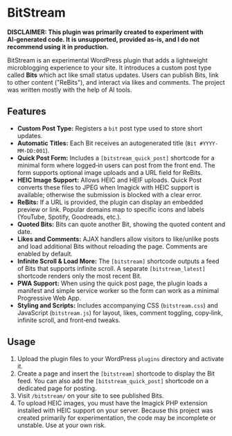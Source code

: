 # BitStream

**DISCLAIMER: This plugin was primarily created to experiment with AI‑generated code. It is unsupported, provided as‑is, and I do not recommend using it in production.**

BitStream is an experimental WordPress plugin that adds a lightweight microblogging experience to your site. It introduces a custom post type called **Bits** which act like small status updates. Users can publish Bits, link to other content ("ReBits"), and interact via likes and comments. The project was written mostly with the help of AI tools.

## Features

- **Custom Post Type:** Registers a `bit` post type used to store short updates.
- **Automatic Titles:** Each Bit receives an autogenerated title (`Bit #YYYY-MM-DD:001`).
- **Quick Post Form:** Includes a `[bitstream_quick_post]` shortcode for a minimal form where logged‑in users can post from the front end. The form supports optional image uploads and a URL field for ReBits.
- **HEIC Image Support:** Allows HEIC and HEIF uploads. Quick Post converts these files to JPEG when Imagick with HEIC support is available; otherwise the submission is blocked with a clear error.
- **ReBits:** If a URL is provided, the plugin can display an embedded preview or link. Popular domains map to specific icons and labels (YouTube, Spotify, Goodreads, etc.).
- **Quoted Bits:** Bits can quote another Bit, showing the quoted content and date.
- **Likes and Comments:** AJAX handlers allow visitors to like/unlike posts and load additional Bits without reloading the page. Comments are enabled by default.
- **Infinite Scroll & Load More:** The `[bitstream]` shortcode outputs a feed of Bits that supports infinite scroll. A separate `[bitstream_latest]` shortcode renders only the most recent Bit.
- **PWA Support:** When using the quick post page, the plugin loads a manifest and simple service worker so the form can work as a minimal Progressive Web App.
- **Styling and Scripts:** Includes accompanying CSS (`bitstream.css`) and JavaScript (`bitstream.js`) for layout, likes, comment toggling, copy‑link, infinite scroll, and front‑end tweaks.

## Usage

1. Upload the plugin files to your WordPress `plugins` directory and activate it.
2. Create a page and insert the `[bitstream]` shortcode to display the Bit feed. You can also add the `[bitstream_quick_post]` shortcode on a dedicated page for posting.
3. Visit `/bitstream/` on your site to see published Bits.
4. To upload HEIC images, you must have the Imagick PHP extension installed with HEIC support on your server.
Because this project was created primarily for experimentation, the code may be incomplete or unstable. Use at your own risk.

